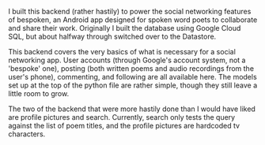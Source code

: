 I built this backend (rather hastily) to power the social networking features of bespoken, an Android app designed for spoken word poets to collaborate and share their work.  Originally I built the database using Google Cloud SQL, but about halfway through switched over to the Datastore.  

This backend covers the very basics of what is necessary for a social networking app.  User accounts (through Google's account system, not a 'bespoke' one), posting (both written poems and audio recordings from the user's phone), commenting, and following are all available here.  The models set up at the top of the python file are rather simple, though they still leave a little room to grow.

The two of the backend that were more hastily done than I would have liked are profile pictures and search.  Currently, search only tests the query against the list of poem titles, and the profile pictures are hardcoded tv characters.  
